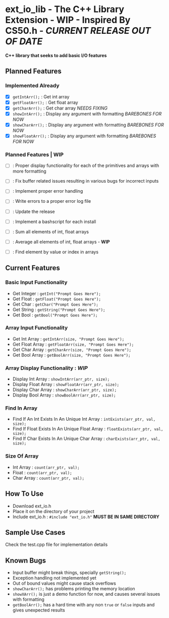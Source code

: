# ext_io_lib - The C++ Library Extension - WIP - Inspired By CS50.h - *CURRENT RELEASE OUT OF DATE*
**C++ library that seeks to add basic I/O features**


## Planned Features

### Implemented Already
- [X] `getIntArr();` : Get int array
- [X] `getFloatArr();` : Get float array
- [X] `getCharArr();` : Get char array *NEEDS FIXING*
- [X] `showIntArr();` : Display any argument with formatting *BAREBONES FOR NOW*
- [X] `showCharArr();` : Display any argument with formatting *BAREBONES FOR NOW* 
- [X] `showFloatArr();` : Display any argument with formatting *BAREBONES FOR NOW*

### Planned Features | WIP
- [ ] : Proper display functionality for each of the primitives and arrays with more formatting
- [ ] : Fix buffer related issues resulting in various bugs for incorrect inputs
- [ ] : Implement proper error handling
- [ ] : Write errors to a proper error log file
- [ ] : Update the release
- [ ] : Implement a bashscript for each install
- [ ] : Sum all elements of int, float arrays
- [ ] : Average all elements of int, float arrays - **WIP**
- [ ] : Find element by value or index in arrays


## Current Features
### Basic Input Functionality
- Get Integer : `getInt("Prompt Goes Here");`
- Get Float   : `getFloat("Prompt Goes Here");`
- Get Char    : `getChar("Prompt Goes Here");`
- Get String  : `getString("Prompt Goes Here");`
- Get Bool    : `getBool("Prompt Goes Here");`

### Array Input Functionality
- Get Int Array : `getIntArr(size, "Prompt Goes Here");`
- Get Float Array : `getFloatArr(size, "Prompt Goes Here");`
- Get Char Array : `getCharArr(size, "Prompt Goes Here");`
- Get Bool Array : `getBoolArr(size, "Prompt Goes Here");`

### Array Display Functionality : *WIP*
- Display Int Array : `showIntArr(arr_ptr, size);`
- Display Float Array : `showFloatArr(arr_ptr, size);`
- Display Char Array : `showCharArr(arr_ptr, size);`
- Display Bool Array : `showBoolArr(arr_ptr, size);`

### Find In Array
- Find If An Int Exists In An Unique Int Array : `intExists(arr_ptr, val, size);`
- Find If Float Exists In An Unique Float Array : `floatExists(arr_ptr, val, size);`
- Find If Char Exists In An Unique Char Array : `charExists(arr_ptr, val, size);`

### Size Of Array
- Int Array : `count(arr_ptr, val);`
- Float : `count(arr_ptr, val);`
- Char Array : `count(arr_ptr, val);`


## How To Use 
- Download ext_io.h
- Place it on the directory of your project
- Include ext_io.h : `#include "ext_io.h"` **MUST BE IN SAME DIRECTORY**


## Sample Use Cases
Check the test.cpp file for implementation details


## Known Bugs
- Input buffer might break things, specially `getString();`
- Exception handling not implemented yet
- Out of bound values might cause stack overflows
- `showCharArr();` has problems printing the memory location 
- `showXArr();` is just a demo function for now, and causes several issues with formatting
- `getBoolArr();` has a hard time with any non `true` or `false` inputs and gives unexpected results 
